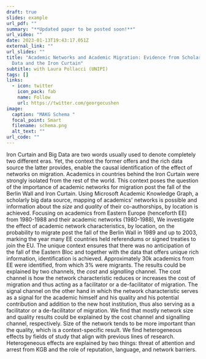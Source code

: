 ```yaml
---
draft: true
slides: example
url_pdf: ""
summary: "**Updated paper to be posted soon!**"
url_video: ""
date: 2023-01-13T19:43:17.051Z
external_link: ""
url_slides: ""
title: "Academic Networks and Academic Migration: Evidence from Scholarly Big
  Data and the Iron Curtain"
subtitle: with Laura Pollacci (UNIPI)
tags: []
links:
  - icon: twitter
    icon_pack: fab
    name: Follow
    url: https://twitter.com/georgecushen
image:
  caption: "MAKG Schema "
  focal_point: Smart
  filename: schema.png
  alt_text: ""
url_code: ""
---
```

 Iron Curtain and Big Data are two words usually used to denote completely two different eras. Yet, the context the former offers and the rich data source the latter provides, enable the causal identification of the effect of networks on migration. Academics in countries behind the Iron Curtain were strongly isolated from the rest of the world. This context poses the question of the importance of academic networks for migration post the fall of the Berlin Wall and Iron Curtain. Using Microsoft Academic Knowledge Graph, a scholarly big data source, mapping of academics' networks is possible and information about the *size* and *quality* of their co-authorships, by location is achieved. Focusing on academics from Eastern Europe (henceforth EE) from 1980-1988 and their academic networks (1980-1988), We investigate the effect of academic network characteristics, by location, on the probability to migrate post the fall of the Berlin Wall in 1989 and up to 2003, marking the year many EE countries held referendums or signed treaties to join the EU. The unique context ensures that there was no anticipation of the fall of the Eastern Bloc and together with the data that offers unique rich information, identification is achieved. Approximately 30k academics from EE were identified, from which 3% were migrants. The results could be explained by two channels, the *cost* and *signalling* channel. The cost channel is how the network characteristic reduces or increases the cost of migration and thus acting as a facilitator or a de-facilitator of migration. The signal channel on the other hand in which the network characteristic serves as a signal for the academic himself and his quality and his potential contribution and addition to the new host institution, thus also serving as a facilitator or a de-facilitator of migration. We find that mostly network size and quality results could be explained by the cost channel and signalling channel, respectively. Size of the network tends to be more important than the quality, which is a context-specific result. We find heterogeneous effects by fields of study that align with previous lines of research. Heterogeneous effects are explained by two things: threat of attention and arrest from KGB and the role of reputation, language, and network barriers.